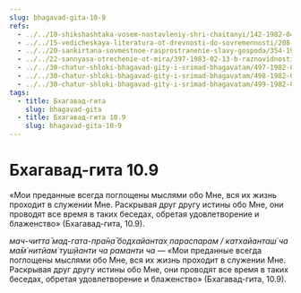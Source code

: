 ```yaml
---
slug: bhagavad-gita-10-9
refs:
  - ../../10-shikshashtaka-vosem-nastavleniy-shri-chaitanyi/142-1982-04-28-a-b-kommentarii-k-pyatomu-shestomu-sedmomu-i-vosmomu-stiham-shikshashtaki.md
  - ../../15-vedicheskaya-literatura-ot-drevnosti-do-sovremennosti/208-1982-11-03-b2-o-vazhnosti-izucheniya-svyashhennyh-pisanij-i-slushaniya-hari-kathi-vozvyshennyh-vajshnavov.md
  - ../../20-sankirtana-sovmestnoe-rasprostranenie-slavy-gospoda/354-1981-11-12-b3-printsip-sankirtany-v-svyashhennyh-pisaniyah.md
  - ../../22-sannyasa-otrechenie-ot-mira/397-1983-02-13-b-raznovidnosti-i-filosofskie-aspekty-sannyasy.md
  - ../../30-chatur-shloki-bhagavad-gity-i-srimad-bhagavatam/497-1982-06-19-b5-hari-katha-istochnik-zhizni-obyasnenie-chatur-shloki-bhagavad-gity.md
  - ../../30-chatur-shloki-bhagavad-gity-i-srimad-bhagavatam/498-1982-03-29-b3-c1-besedy-o-bozhestvennoj-lyubvi-bhagavad-gita-10-9.md
  - ../../30-chatur-shloki-bhagavad-gity-i-srimad-bhagavatam/499-1982-04-18-a1-obyasnenie-stihov-10-11-i-10-10-chaturshloki-bhagavad-gity.md
tags:
  - title: Бхагавад-гита
    slug: bhagavad-gita
  - title: Бхагавад-гита 10.9
    slug: bhagavad-gita-10-9
---
```


# Бхагавад-гита 10.9

«Мои преданные всегда поглощены мыслями обо Мне, вся их жизнь проходит в служении Мне. Раскрывая друг другу истины обо Мне, они проводят все время в таких беседах, обретая удовлетворение и блаженство» (Бхагавад-гита, 10.9).

*мач-читта̄ мад-гата-пра̄н̣а̄ бодхайантах̣ параспарам / катхайанташ́ ча ма̄м̇ нитйам̇ туш̣йанти ча раманти ча* — «Мои преданные всегда поглощены мыслями обо Мне, вся их жизнь проходит в служении Мне. Раскрывая друг другу истины обо Мне, они проводят все время в таких беседах, обретая удовлетворение и блаженство» (Бхагавад-гита, 10.9).

